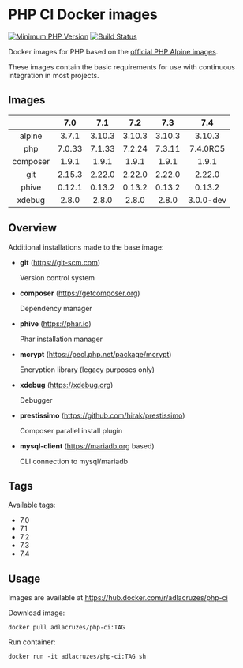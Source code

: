 # PHP CI Docker images

[![Minimum PHP Version](https://img.shields.io/badge/php-%3E%3D%207.0-8892BF.svg?style=flat-square)](https://php.net/)
[![Build Status](https://travis-ci.org/adlacruzes/php-ci-docker.svg?branch=master)](https://travis-ci.org/adlacruzes/php-ci-docker)

Docker images for PHP based on the [official PHP Alpine images](https://hub.docker.com/r/_/php/).

These images contain the basic requirements for use with continuous integration in most projects.

## Images

|              | 7.0    | 7.1    | 7.2    | 7.3    | 7.4       |
| :---:        | :---:  | :---:  | :---:  | :---:  | :---:     |
| alpine       | 3.7.1  | 3.10.3 | 3.10.3 | 3.10.3 | 3.10.3    | 
| php          | 7.0.33 | 7.1.33 | 7.2.24 | 7.3.11 | 7.4.0RC5  |
| composer     | 1.9.1  | 1.9.1  | 1.9.1  | 1.9.1  | 1.9.1     |
| git          | 2.15.3 | 2.22.0 | 2.22.0 | 2.22.0 | 2.22.0    |
| phive        | 0.12.1 | 0.13.2 | 0.13.2 | 0.13.2 | 0.13.2    |
| xdebug       | 2.8.0  | 2.8.0  | 2.8.0  | 2.8.0  | 3.0.0-dev |

## Overview

Additional installations made to the base image:

* **git** (https://git-scm.com) 
    
    Version control system

* **composer** (https://getcomposer.org) 
    
    Dependency manager

* **phive** (https://phar.io) 
    
    Phar installation manager

* **mcrypt** (https://pecl.php.net/package/mcrypt) 
    
    Encryption library (legacy purposes only)

* **xdebug** (https://xdebug.org) 
    
    Debugger

* **prestissimo** (https://github.com/hirak/prestissimo) 
    
    Composer parallel install plugin

* **mysql-client** (https://mariadb.org based)
    
    CLI connection to mysql/mariadb

## Tags

Available tags:

* 7.0
* 7.1
* 7.2
* 7.3
* 7.4

## Usage

Images are available at https://hub.docker.com/r/adlacruzes/php-ci

Download image:

```
docker pull adlacruzes/php-ci:TAG
```

Run container:

```
docker run -it adlacruzes/php-ci:TAG sh
```
